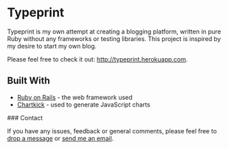 # Typeprint

Typeprint is my own attempt at creating a blogging platform, written in pure Ruby without any frameworks or testing libraries. This project is inspired by my desire to start my own blog.

Please feel free to check it out: http://typeprint.herokuapp.com.

## Built With

* [Ruby on Rails](http://rubyonrails.org) - the web framework used
* [Chartkick](https://www.chartkick.com) - used to generate JavaScript charts

### Contact

If you have any issues, feedback or general comments, please feel free to [drop a message](http://typeprint.herokuapp.com/pages/about) or [send me an email](mailto:wcyjoyce.hk@gmail.com).
